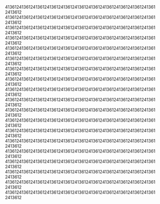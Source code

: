 413612413612413612413612413612413612413612413612413612413612413612413612
413612413612413612413612413612413612413612413612413612413612413612413612
413612413612413612413612413612413612413612413612413612413612413612413612
413612413612413612413612413612413612413612413612413612413612413612413612
413612413612413612413612413612413612413612413612413612413612413612413612
413612413612413612413612413612413612413612413612413612413612413612413612
413612413612413612413612413612413612413612413612413612413612413612413612
413612413612413612413612413612413612413612413612413612413612413612413612
413612413612413612413612413612413612413612413612413612413612413612413612
413612413612413612413612413612413612413612413612413612413612413612413612
413612413612413612413612413612413612413612413612413612413612413612413612
413612413612413612413612413612413612413612413612413612413612413612413612
413612413612413612413612413612413612413612413612413612413612413612413612
413612413612413612413612413612413612413612413612413612413612413612413612
413612413612413612413612413612413612413612413612413612413612413612413612
413612413612413612413612413612413612413612413612413612413612413612413612
413612413612413612413612413612413612413612413612413612413612413612413612
413612413612413612413612413612413612413612413612413612413612413612413612
413612413612413612413612413612413612413612413612413612413612413612413612

